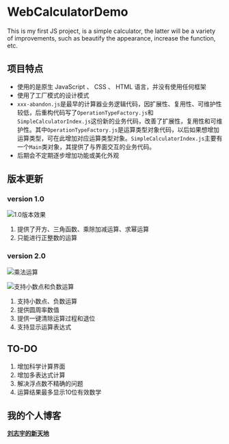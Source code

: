 # WebCalculatorDemo
This is my first JS project, is a simple calculator, the latter will be a variety of improvements, such as beautify the appearance, increase the function, etc.

## 项目特点
* 使用的是原生 JavaScript 、 CSS 、 HTML 语言，并没有使用任何框架
* 使用了工厂模式的设计模式
* `xxx-abandon.js`是最早的计算器业务逻辑代码，因扩展性、复用性、可维护性较低，后重构代码写了`OperationTypeFactory.js`和`SimpleCalculatorIndex.js`这份新的业务代码，改善了扩展性，复用性和可维护性。其中`OperationTypeFactory.js`是运算类型对象代码，以后如果想增加运算类型，可在此增加对应运算类型对象。`SimpleCalculatorIndex.js`主要有一个`Main`类对象，其提供了与界面交互的业务代码。
* 后期会不定期逐步增加功能或美化外观

## 版本更新
### version 1.0

![1.0版本效果](http://ww1.sinaimg.cn/large/7b6c9535ly1fi2c2bh5c3g209u0bie83.gif)

1. 提供了开方、三角函数、乘除加减运算、求幂运算
2. 只能进行正整数的运算

### version 2.0

![乘法运算](http://ww1.sinaimg.cn/large/7b6c9535gy1fiddesarljg20rs0e8u0x.gif)

![支持小数点和负数运算](http://ww1.sinaimg.cn/large/7b6c9535gy1fiddj6nzaxg20rs0e8npe.gif)

1. 支持小数点、负数运算
2. 提供圆周率数值
3. 提供一键清除运算过程和退位
4. 支持显示运算表达式


## TO-DO

1. 增加科学计算界面
2. 增加多表达式计算
3. 解决浮点数不精确的问题
4. 运算结果最多显示10位有效数学


## 我的个人博客
**[刘志宇的新天地](http://barryliu1995.studio/)**
